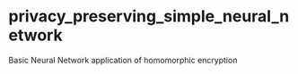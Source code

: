 # privacy_preserving_simple_neural_network
Basic Neural Network application of homomorphic encryption
